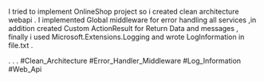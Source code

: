 I tried to implement OnlineShop project so i created clean architecture webapi . I implemented Global middleware for error handling all services ,in addition created Custom ActionResult  for Return Data and messages , finally i used Microsoft.Extensions.Logging and wrote LogInformation in file.txt .

.
.
.
#Clean_Architecture 
#Error_Handler_Middleware 
#Log_Information
#Web_Api
